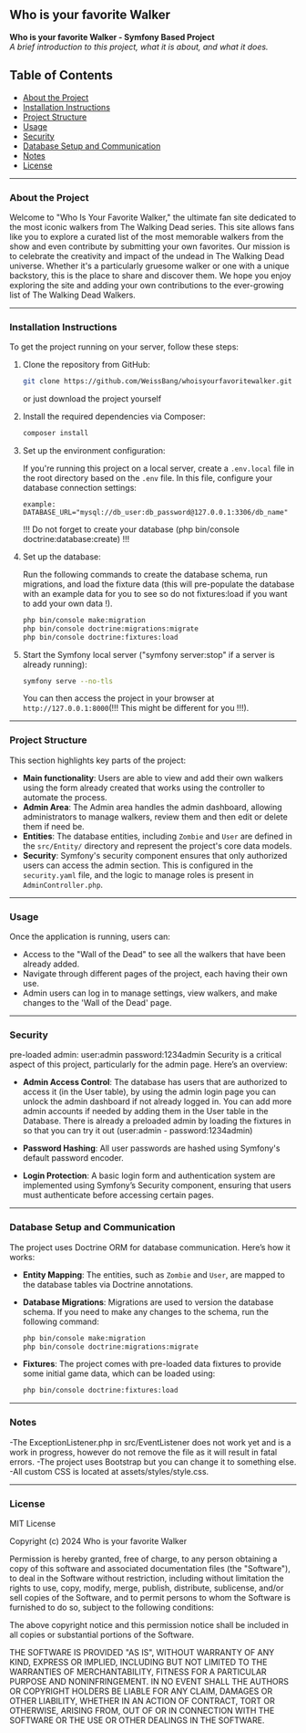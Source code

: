 
## Who is your favorite Walker

**Who is your favorite Walker - Symfony Based Project**  
_A brief introduction to this project, what it is about, and what it does._

## Table of Contents

- [About the Project](#about-the-project)
- [Installation Instructions](#installation-instructions)
- [Project Structure](#project-structure)
- [Usage](#usage)
- [Security](#security)
- [Database Setup and Communication](#database-setup-and-communication)
- [Notes](#notes)
- [License](#license)

---

### About the Project

Welcome to "Who Is Your Favorite Walker," the ultimate fan site dedicated to the most iconic walkers from The Walking Dead series. This site allows fans like you to explore a curated list of the most memorable walkers from the show and even contribute by submitting your own favorites. Our mission is to celebrate the creativity and impact of the undead in The Walking Dead universe. Whether it's a particularly gruesome walker or one with a unique backstory, this is the place to share and discover them. We hope you enjoy exploring the site and adding your own contributions to the ever-growing list of The Walking Dead Walkers.

---

### Installation Instructions

To get the project running on your server, follow these steps:

1. Clone the repository from GitHub:

   ```bash
   git clone https://github.com/WeissBang/whoisyourfavoritewalker.git
   ```
   or just download the project yourself

2. Install the required dependencies via Composer:

   ```bash
   composer install
   ```

3. Set up the environment configuration:

   If you're running this project on a local server, create a `.env.local` file in the root directory based on the `.env` file. In this file, configure your database connection settings:

   ```
   example: DATABASE_URL="mysql://db_user:db_password@127.0.0.1:3306/db_name"
   ```
   !!! Do not forget to create your database (php bin/console doctrine:database:create) !!!

4. Set up the database:

   Run the following commands to create the database schema, run migrations, and load the fixture data (this will pre-populate the database with an example data for you to see so do not fixtures:load if you want to add your own data !).

   ```bash
   php bin/console make:migration
   php bin/console doctrine:migrations:migrate
   php bin/console doctrine:fixtures:load
   ```

5. Start the Symfony local server ("symfony server:stop" if a server is already running):

   ```bash
   symfony serve --no-tls
   ```

   You can then access the project in your browser at `http://127.0.0.1:8000`(!!! This might be different for you !!!).

---

### Project Structure

This section highlights key parts of the project:

- **Main functionality**: Users are able to view and add their own walkers using the form already created that works using the controller to automate the process.
- **Admin Area**: The Admin area handles the admin dashboard, allowing administrators to manage walkers, review them and then edit or delete them if need be.
- **Entities**: The database entities, including `Zombie` and `User` are defined in the `src/Entity/` directory and represent the project's core data models.
- **Security**: Symfony's security component ensures that only authorized users can access the admin section. This is configured in the `security.yaml` file, and the logic to manage roles is present in `AdminController.php`.

---

### Usage

Once the application is running, users can:

- Access to the "Wall of the Dead" to see all the walkers that have been already added.
- Navigate through different pages of the project, each having their own use.
- Admin users can log in to manage settings, view walkers, and make changes to the 'Wall of the Dead' page.

---

### Security

pre-loaded admin:     user:admin  password:1234admin
Security is a critical aspect of this project, particularly for the admin page. Here’s an overview:

- **Admin Access Control**: The database has users that are authorized to access it (in the User table), by using the admin login page you can unlock the admin dashboard if not already logged in. You can add more admin accounts if needed by adding them in the User table in the Database. There is already a preloaded admin by loading the fixtures in so that you can try it out (user:admin - password:1234admin)
  
- **Password Hashing**: All user passwords are hashed using Symfony's default password encoder.

- **Login Protection**: A basic login form and authentication system are implemented using Symfony’s Security component, ensuring that users must authenticate before accessing certain pages.

---

### Database Setup and Communication

The project uses Doctrine ORM for database communication. Here’s how it works:

- **Entity Mapping**: The entities, such as `Zombie` and `User`, are mapped to the database tables via Doctrine annotations.
  
- **Database Migrations**: Migrations are used to version the database schema. If you need to make any changes to the schema, run the following command:

  ```bash
  php bin/console make:migration
  php bin/console doctrine:migrations:migrate
  ```

- **Fixtures**: The project comes with pre-loaded data fixtures to provide some initial game data, which can be loaded using:

  ```bash
  php bin/console doctrine:fixtures:load
  ```

---

### Notes

-The ExceptionListener.php in src/EventListener does not work yet and is a work in progress, however do not remove the file as it will result in fatal errors.
-The project uses Bootstrap but you can change it to something else.
-All custom CSS is located at assets/styles/style.css.

---

### License

MIT License

Copyright (c) 2024 Who is your favorite Walker

Permission is hereby granted, free of charge, to any person obtaining a copy
of this software and associated documentation files (the "Software"), to deal
in the Software without restriction, including without limitation the rights
to use, copy, modify, merge, publish, distribute, sublicense, and/or sell
copies of the Software, and to permit persons to whom the Software is
furnished to do so, subject to the following conditions:

The above copyright notice and this permission notice shall be included in all
copies or substantial portions of the Software.

THE SOFTWARE IS PROVIDED "AS IS", WITHOUT WARRANTY OF ANY KIND, EXPRESS OR
IMPLIED, INCLUDING BUT NOT LIMITED TO THE WARRANTIES OF MERCHANTABILITY,
FITNESS FOR A PARTICULAR PURPOSE AND NONINFRINGEMENT. IN NO EVENT SHALL THE
AUTHORS OR COPYRIGHT HOLDERS BE LIABLE FOR ANY CLAIM, DAMAGES OR OTHER
LIABILITY, WHETHER IN AN ACTION OF CONTRACT, TORT OR OTHERWISE, ARISING FROM,
OUT OF OR IN CONNECTION WITH THE SOFTWARE OR THE USE OR OTHER DEALINGS IN THE
SOFTWARE.